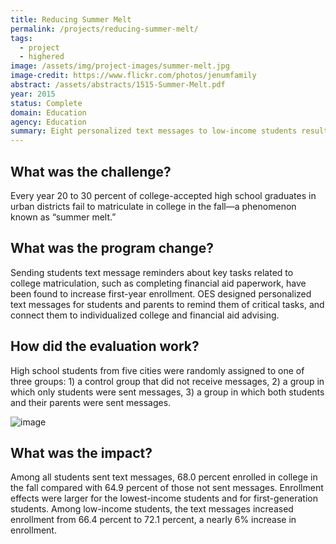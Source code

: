 ```yaml
---
title: Reducing Summer Melt
permalink: /projects/reducing-summer-melt/
tags: 
  - project
  - highered
image: /assets/img/project-images/summer-melt.jpg
image-credit: https://www.flickr.com/photos/jenumfamily
abstract: /assets/abstracts/1515-Summer-Melt.pdf
year: 2015
status: Complete
domain: Education
agency: Education
summary: Eight personalized text messages to low-income students resulted in a 6% increase in college enrollment.
---
```

## What was the challenge?

Every year 20 to 30 percent of college-accepted high school graduates in urban districts fail to matriculate in college in the fall—a phenomenon known as “summer melt.”

## What was the program change?

Sending students text message reminders about key tasks related to college matriculation, such as completing financial aid paperwork, have been found to increase first-year enrollment. OES designed personalized text messages for students and parents to remind them of critical tasks, and connect them to individualized college and financial aid advising.

## How did the evaluation work?

High school students from five cities were randomly assigned to one of three groups: 1) a control group that did not receive messages, 2) a group in which only students were sent messages, 3) a group in which both students and their parents were sent messages.

![image]({{site.baseurl}}/assets/img/project-images/1515-graph.png)

## What was the impact?

Among all students sent text messages, 68.0 percent enrolled in college in the fall compared with 64.9 percent of those not sent messages. Enrollment effects were larger for the lowest-income students and for first-generation students. Among low-income students, the text messages increased enrollment from 66.4 percent to 72.1 percent, a nearly 6% increase in enrollment.
